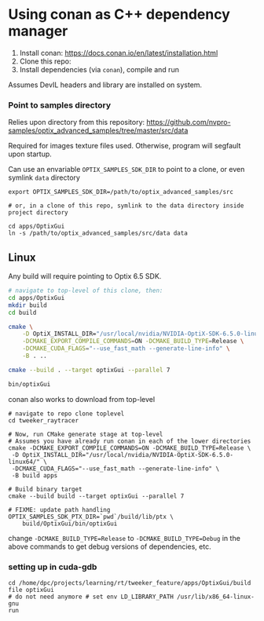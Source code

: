 Using conan as C++ dependency manager
=====================================

1.	Install conan: https://docs.conan.io/en/latest/installation.html
2.	Clone this repo:
3.	Install dependencies (via `conan`), compile and run

Assumes DevIL headers and library are installed on system.

### Point to samples directory

Relies upon directory from this repository: https://github.com/nvpro-samples/optix_advanced_samples/tree/master/src/data

Required for images texture files used. Otherwise, program will segfault upon startup.

Can use an envariable `OPTIX_SAMPLES_SDK_DIR` to point to a clone, or even symlink `data` directory

```shell
export OPTIX_SAMPLES_SDK_DIR=/path/to/optix_advanced_samples/src

# or, in a clone of this repo, symlink to the data directory inside project directory

cd apps/OptixGui
ln -s /path/to/optix_advanced_samples/src/data data
```

Linux
-----

Any build will require pointing to Optix 6.5 SDK.

```bash
# navigate to top-level of this clone, then:
cd apps/OptixGui
mkdir build
cd build

cmake \
    -D OptiX_INSTALL_DIR="/usr/local/nvidia/NVIDIA-OptiX-SDK-6.5.0-linux64/" \
    -DCMAKE_EXPORT_COMPILE_COMMANDS=ON -DCMAKE_BUILD_TYPE=Release \
    -DCMAKE_CUDA_FLAGS="--use_fast_math --generate-line-info" \
    -B . ..

cmake --build . --target optixGui --parallel 7

bin/optixGui
```

conan also works to download from top-level

```shell
# navigate to repo clone toplevel
cd tweeker_raytracer

# Now, run CMake generate stage at top-level
# Assumes you have already run conan in each of the lower directories
cmake -DCMAKE_EXPORT_COMPILE_COMMANDS=ON -DCMAKE_BUILD_TYPE=Release \
 -D OptiX_INSTALL_DIR="/usr/local/nvidia/NVIDIA-OptiX-SDK-6.5.0-linux64/" \
 -DCMAKE_CUDA_FLAGS="--use_fast_math --generate-line-info" \
 -B build apps

# Build binary target
cmake --build build --target optixGui --parallel 7

# FIXME: update path handling
OPTIX_SAMPLES_SDK_PTX_DIR=`pwd`/build/lib/ptx \
    build/OptixGui/bin/optixGui
```

change `-DCMAKE_BUILD_TYPE=Release` to `-DCMAKE_BUILD_TYPE=Debug` in the above commands to get debug versions of dependencies, etc.

### setting up in cuda-gdb

```shell
cd /home/dpc/projects/learning/rt/tweeker_feature/apps/OptixGui/build
file optixGui
# do not need anymore # set env LD_LIBRARY_PATH /usr/lib/x86_64-linux-gnu
run
```

